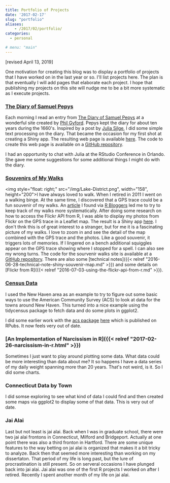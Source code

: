 ```yaml
---
title: Portfolio of Projects
date: '2017-02-17'
slug: "portfolio"
aliases:
    - /2017/02/portfolio/
categories:
  - personal

# menu: "main"
---
```

<!--- created with this command:
# blogdown::new_post("Portfolio of Projects", categories = c("R", "personal"), tags = c("R"), rmd = FALSE)  --->

[revised April 13, 2019]

One motivation for creating this blog was to display a portfolio of projects that I have worked
on in the last year or so. I'll list projects here.
The plan is that eventually I will add pages that elaborate each project. I hope that publishing
my projects on this site will nudge me to be a bit more systematic as I execute projects.

### [The Diary of Samuel Pepys](https://goldin.shinyapps.io/Search_Pepys/)

Each morning I read an entry from
[The Diary of Samuel Pepys](http://www.pepysdiary.com/) at a wonderful
site created by [Phil Gyford](http://www.gyford.com/). Pepys kept the diary for about ten years during the 1660's.
Inspired by a post by 
[Julia Silge](http://juliasilge.com/blog/Life-Changing-Magic/), 
I did some simple
text processing on the diary. That became the
occasion for my first shot at creating a Shiny app.
The resulting web page is available [here](https://goldin.shinyapps.io/Search_Pepys/). The code to
create this web page is available on a [GitHub repository](https://github.com/johngoldin/pepys-diary).

I had an opportunity to chat with Julia at the RStudio Conference in Orlando. She gave me some suggestions
for some additional things I might do with the diary.

### [Souvenirs of My Walks](https://goldin.shinyapps.io/Walks/)
<img style="float: right;" src="/img/Lake-District.png", width="158", height="200">I have always loved to walk. When I retired in 2011 I went on a walking binge.
At the same time, I discovered that a GPS trace
could be a fun souvenir of my walks.
An [article](http://mhermans.net/hiking-gpx-r-leaflet.html) I found via [R Bloggers](https://www.r-bloggers.com/) led me
to try to keep track of my walks more systematically.
After doing some research on how to access the Flickr API from R,
I was able to display my photos from Flickr on the GPS trace in a Leaflet map.
The result is a Shiny app [here](https://goldin.shinyapps.io/Walks/).
I don't thnk this is of great interest to a stranger, but for me it is a fascinating
picture of my walks. I love to zoom in and see the detail of the map combined with the GPS trace and the photos.
Like a good souvenir, it triggers lots of memories. If I lingered on a bench additional squiggles appear
on the GPS trace showing where I stopped for a spell. I can also see my wrong turns.
The code for the sourvenir walks site is available at a [GitHub repository](https://github.com/johngoldin/Visualizing-Hiking). There are also some [technical notes]({{< relref "2016-06-28-technical-note-shiny-souvenir-map.md" >}}) and some details on [Flickr from R]({{< relref "2016-07-03-using-the-flickr-api-from-r.md" >}}).

### [Census Data](/post/new-haven-census-and-r/)

I used the New Haven area as an example to try to figure out some basic ways to 
use the American Community Survey (ACS) to look at data for the towns around New Haven.
This turned into a nice example using the tidycensus package to fetch data and do some
plots in ggplot2.

I did some earlier work with the [acs package](http://cran.r-project.org/web/packages/acs/index.html)  [here](http://rpubs.com/JohnGoldin/196744) which is published on RPubs. It now feels very out of date.

### [An Implementation of Narcissism in R]({{< relref "2017-02-26-narcissism-in-r.html" >}})
Sometimes I just want to play around plotting some data. What data could be more interesting than data about me?
It so happens I have a data series of my daily weight spanning more than 20 years. That's not weird, is it. So I did some charts.

### Connecticut Data by Town
I did somse exploring to see what kind of data I could find and then created some maps via ggplot2 to display some of that data. This is very out of date.

### Jai Alai
Last but not least is jai alai. Back when I was in graduate school, there were two jai alai frontons in Connecticut, Milford and Bridgeport. Actually at one point there was also a third fronton in Hartford.
There are some unique features to the way betting on jai alai is organized that makes it a bit
tricky to analyze. Back then that seemed more interesting than working on my dissertaton. That period of my
life is long past, but the lure of procrastination is still present. So on serveral occasions I have
plunged back into jai alai. Jai alai was one of the first R projects I worked on after I retired. Recently
I spent another month of my life on jai alai.